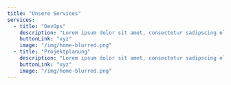 ```yaml
---
title: "Unsere Services"
services:
  - title: "DevOps"
    description: "Lorem ipsum dolor sit amet, consectetur sadipscing elitr, sed diam nonumy eirmod tempor invidunt ut labore et dolore magna aliquyam erat, sed diam voluptua."
    buttonLink: "xyz"
    image: "/img/home-blurred.png"
  - title: "Projektplanung"
    description: "Lorem ipsum dolor sit amet, consectetur sadipscing elitr, sed diam nonumy eirmod tempor invidunt ut labore et dolore magna aliquyam erat, sed diam voluptua."
    buttonLink: "xyz"
    image: "/img/home-blurred.png"
---
```

